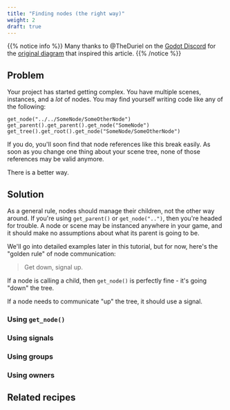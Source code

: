 ```yaml
---
title: "Finding nodes (the right way)"
weight: 2
draft: true
---
```


{{% notice info %}}
Many thanks to @TheDuriel on the [Godot Discord](https://discord.gg/zH7NUgz) for the [original diagram](https://cdn.discordapp.com/attachments/319225525052899328/585172151913676800/HowToSceneTree.jpg) that inspired this article.
{{% /notice %}}

## Problem

Your project has started getting complex. You have multiple scenes, instances, and a _lot_ of nodes. You may find yourself writing code like any of the following:

```gdscript
get_node("../../SomeNode/SomeOtherNode")
get_parent().get_parent().get_node("SomeNode")
get_tree().get_root().get_node("SomeNode/SomeOtherNode")
```

If you do, you'll soon find that node references like this break easily. As soon as you change one thing about your scene tree, none of those references may be valid anymore.

There is a better way.

## Solution

As a general rule, nodes should manage their children, not the other way around. If you're using `get_parent()` or `get_node("..")`, then you're headed for trouble. A node or scene may be instanced anywhere in your game, and it should make no assumptions about what its parent is going to be.

We'll go into detailed examples later in this tutorial, but for now, here's the "golden rule" of node communication:

> Get down, signal up.

If a node is calling a child, then `get_node()` is perfectly fine - it's going "down" the tree.

If a node needs to communicate "up" the tree, it should use a signal.

### Using `get_node()`

### Using signals

### Using groups

### Using owners


## Related recipes
